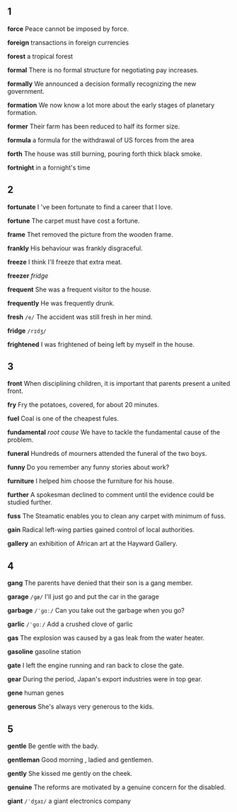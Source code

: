 ## 1
**force** 
Peace cannot be imposed by force.

**foreign** 
transactions in foreign currencies

**forest** 
a tropical forest

**formal** 
There is no formal structure for negotiating pay increases.

**formally** 
We announced a decision formally recognizing the new government.

**formation** 
We now know a lot more about the early stages of planetary formation.

**former** 
Their farm has been reduced to half its former size.

**formula** 
a formula for the withdrawal of US forces from the area

**forth** 
The house was still burning, pouring forth thick black smoke.

**fortnight** 
in a fornight's time

## 2
**fortunate** 
I 've been fortunate to find a career that I love.

**fortune** 
The carpet must have cost a fortune.

**frame** 
Thet removed the picture from the wooden frame.

**frankly** 
His behaviour was frankly disgraceful.

**freeze**
I think I'll freeze that extra meat.

**freezer** 
*fridge*

**frequent** 
She was a frequent visitor to the house.

**frequently** 
He was frequently drunk.

**fresh** 
`/e/`
The accident was still fresh in her mind.

**fridge** 
`/rɪdʒ/`

**frightened** 
I was frightened of being left by myself in the house.

## 3
**front** 
When disciplining children, it is important that parents present a united front.

**fry**
Fry the potatoes, covered, for about 20 minutes.

**fuel** 
Coal is one of the cheapest fules.

**fundamental** 
*root cause*
We have to tackle the fundamental cause of the problem.

**funeral** 
Hundreds of mourners attended the funeral of the two boys.

**funny** 
Do you remember any funny stories about work?

**furniture** 
I helped him choose the furniture for his house.

**further** 
A spokesman declined to comment until the evidence could be studied further.

**fuss** 
The Steamatic enables you to clean any carpet with minimum of fuss.

**gain** 
Radical left-wing parties gained control of local authorities.

**gallery** 
an exhibition of African art at the Hayward Gallery.

## 4
**gang** 
The parents have denied that their son is a gang member.

**garage** 
`/ɡæ/`
I'll just go and put the car in the garage

**garbage** 
`/ˈɡɑː/`
Can you take out the garbage when you go?

**garlic** 
`/ˈɡɑː/`
Add a crushed clove of garlic

**gas** 
The explosion was caused by a gas leak from the water heater.

**gasoline** 
gasoline station

**gate** 
I left the engine running and ran back to close the gate.

**gear** 
During the period, Japan's export industries were in top gear.

**gene** 
human genes

**generous** 
She's always very generous to the kids.

## 5
**gentle** 
Be gentle with the bady.

**gentleman** 
Good morning , ladied and gentlemen.

**gently** 
She kissed me gently on the cheek.

**genuine**
The reforms are motivated by a genuine concern for the disabled.

**giant**
`/ˈdʒaɪ/`
a giant electronics company